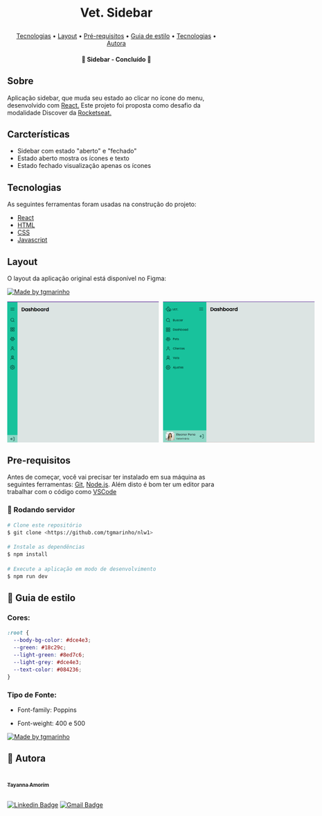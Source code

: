 <h1 align="center">
   <p>Vet. Sidebar</p>
</h1>

<p align="center">
 <a href="#tecnologias">Tecnologias</a> •
 <a href="#layout">Layout</a> • 
 <a href="#pre-requisitos">Pré-requisitos</a> • 
 <a href="#-guia-de-estilo">Guia de estilo</a> • 
 <a href="#tecnologias">Tecnologias</a> • 
 <a href="#-autora">Autora</a>
</p>

<h4 align="center"> 
	🎉 Sidebar - Concluído  🎉
</h4>

## Sobre

Aplicação sidebar, que muda seu estado ao clicar no ícone do menu, desenvolvido com <a href="https://pt-br.reactjs.org/" target="_blank">React.</a>
Este projeto foi proposta como desafio da modalidade Discover da <a href="https://www.rocketseat.com.br/" target="_blank">Rocketseat.</a>

## Carcterísticas

- Sidebar com estado "aberto" e "fechado"
- Estado aberto mostra os ícones e texto
- Estado fechado visualização apenas os ícones

## Tecnologias

As seguintes ferramentas foram usadas na construção do projeto:

- [React](https://pt-br.reactjs.org/)
- [HTML](https://www.w3schools.com/html/)
- [CSS](https://www.w3schools.com/css/)
- [Javascript](https://www.w3schools.com/js/js_intro.asp/)

## Layout

O layout da aplicação original está disponível no Figma:

<a href="https://www.figma.com/file/iOuqAlZvhAMkkfjCMFyc7Y/DD-%2F-Sidebar-Responsiva/duplicate">
  <img alt="Made by tgmarinho" src="https://img.shields.io/badge/Acessar%20Layout%20-Figma-%2304D361">
</a>

<p style="display: flex;  justify-content: left; gap: 10px">
  <img alt="countdown" title="#countdown" src="./src/assets/capa.png" width="350px">
  <img alt="countdown" title="#countdown" src="./src/assets/capa-open.png" width="350px">
</p>

## Pre-requisitos

Antes de começar, você vai precisar ter instalado em sua máquina as seguintes ferramentas:
[Git](https://git-scm.com), [Node.js](https://nodejs.org/en/).
Além disto é bom ter um editor para trabalhar com o código como [VSCode](https://code.visualstudio.com/)

### 🎲 Rodando servidor

```bash
# Clone este repositório
$ git clone <https://github.com/tgmarinho/nlw1>

# Instale as dependências
$ npm install

# Execute a aplicação em modo de desenvolvimento
$ npm run dev

```

## 🎨 Guia de estilo

### Cores:

```css
:root {
  --body-bg-color: #dce4e3;
  --green: #18c29c;
  --light-green: #8ed7c6;
  --light-grey: #dce4e3;
  --text-color: #084236;
}
```

### Tipo de Fonte:

- Font-family: Poppins

- Font-weight: 400 e 500

<a href="https://www.figma.com/file/EYimYoWWhNVjDZdc0zv1Vw/DD-Portfolio-Copy?fuid=1100112420700070907">
  <img alt="Made by tgmarinho" src="https://img.shields.io/badge/%20Fonte%20-Google Fonts-%2304D361">
</a>

## 🦸 Autora

<a href="https://www.linkedin.com/in/tayanna-amorim-98161623b/">
 <img style="border-radius: 50%;" src="https://avatars.githubusercontent.com/u/105131804?v=4" width="100px;" alt=""/>
 <br />
 <sub><b>Tayanna Amorim</b></sub></a> <a href="https://www.linkedin.com/in/tayanna-amorim-98161623b/" title="tayanna"></a>
 <br />

<br />

[![Linkedin Badge](https://img.shields.io/badge/-Tayanna-blue?style=flat-square&logo=Linkedin&logoColor=white&link=https://www.linkedin.com/in/tgmarinho/)](https://www.linkedin.com/in/tayanna-amorim-98161623b/)
[![Gmail Badge](https://img.shields.io/badge/-amorim.tayanna@gmail.com-c14438?style=flat-square&logo=Gmail&logoColor=white&link=mailto:amorim.tayanna@gmail.com)](mailto:amorim.tayanna@gmail.com)
